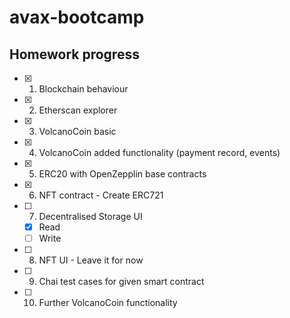 # avax-bootcamp

## Homework progress
- [x] 1. Blockchain behaviour
- [x] 2. Etherscan explorer
- [x] 3. VolcanoCoin basic
- [x] 4. VolcanoCoin added functionality (payment record, events)
- [x] 5. ERC20 with OpenZepplin base contracts
- [x] 6. NFT contract - Create ERC721 
- [ ] 7. Decentralised Storage UI
    - [x] Read
    - [ ] Write
- [ ] 8. NFT UI - Leave it for now
- [ ] 9. Chai test cases for given smart contract
- [ ] 10. Further VolcanoCoin functionality
